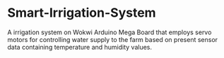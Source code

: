 # Smart-Irrigation-System
A irrigation system on Wokwi Arduino Mega Board that employs servo motors for controlling water supply to the farm based on present sensor data containing temperature and humidity values.
